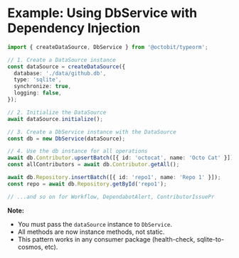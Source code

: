 # Example: Using DbService with Dependency Injection

```typescript
import { createDataSource, DbService } from '@octobit/typeorm';

// 1. Create a DataSource instance
const dataSource = createDataSource({
  database: './data/github.db',
  type: 'sqlite',
  synchronize: true,
  logging: false,
});

// 2. Initialize the DataSource
await dataSource.initialize();

// 3. Create a DbService instance with the DataSource
const db = new DbService(dataSource);

// 4. Use the db instance for all operations
await db.Contributor.upsertBatch([{ id: 'octocat', name: 'Octo Cat' }]);
const allContributors = await db.Contributor.getAll();

await db.Repository.insertBatch([{ id: 'repo1', name: 'Repo 1' }]);
const repo = await db.Repository.getById('repo1');

// ...and so on for Workflow, DependabotAlert, ContributorIssuePr
```

**Note:**
- You must pass the `dataSource` instance to `DbService`.
- All methods are now instance methods, not static.
- This pattern works in any consumer package (health-check, sqlite-to-cosmos, etc).
